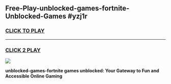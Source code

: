 
## Free-Play-unblocked-games-fortnite-Unblocked-Games #yzj1r
<h3>
<a href="https://news.freeplayer.one?title=unblocked-games-fortnite&ref=8M">CLICK TO PLAY</a></h3>
<hr>

<h3>
<a href="https://news.freeplayer.one?title=unblocked-games-fortnite&ref=8M">CLICK 2 PLAY</a>
  
</h3>

<a href="https://news.freeplayer.one?title=unblocked-games-fortnite&ref=8M"><img src="https://clearcache.store/games.png"></a>


**unblocked-games-fortnite games unblocked: Your Gateway to Fun and Accessible Online Gaming**
